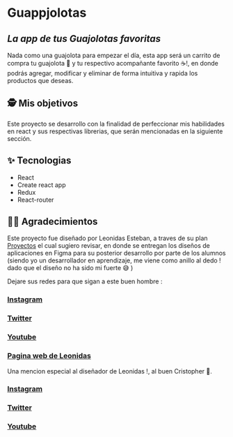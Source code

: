 # Guappjolotas
## _La app de tus Guajolotas favoritas_

Nada como una guajolota para empezar el día, esta app será un carrito de compra tu guajolota 🥙 y tu respectivo acompañante favorito ☕!, en donde podrás agregar, modificar y eliminar de forma intuitiva y rapida los productos que deseas. 

## 🕵‍️ Mis objetivos

Este proyecto se desarrollo con la finalidad de perfeccionar mis habilidades en react y sus respectivas librerias, que serán mencionadas en la siguiente sección.

## ✨ Tecnologias
- React 
- Create react app
- Redux
- React-router

## 👨‍🏫 Agradecimientos 

Este proyecto fue diseñado por Leonidas Esteban, a traves de su plan [Proyectos](https://leonidasesteban.com/proyectos) el cual sugiero revisar, en donde se entregan los diseños de aplicaciones en Figma para su posterior desarrollo por parte de los alumnos (siendo yo un desarrollador en aprendizaje, me viene como anillo al dedo ! dado que el diseño no ha sido mi fuerte 😅 )

Dejare sus redes para que sigan a este buen hombre :
### [Instagram](https://www.instagram.com/leonidasesteban/)
### [Twitter](https://twitter.com/LeonidasEsteban)
### [Youtube](https://www.youtube.com/user/LeonidasEsteban)
### [Pagina web de Leonidas](https://leonidasesteban.com/)

Una mencion especial al diseñador de Leonidas !, al buen Cristopher 👏.
### [Instagram](https://www.instagram.com/uxcristopher/)
### [Twitter](https://twitter.com/uxcristopher)
### [Youtube](https://www.youtube.com/channel/UCRgsKhrmxW8V8jIlzHnAzCw)
